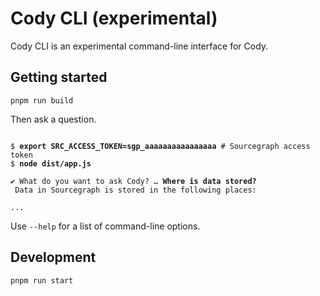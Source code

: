 # Cody CLI (experimental)

Cody CLI is an experimental command-line interface for Cody.

## Getting started

```shell
pnpm run build
```

Then ask a question.

<pre><code>
$ <strong>export SRC_ACCESS_TOKEN=sgp_aaaaaaaaaaaaaaaa</strong> # Sourcegraph access token
$ <strong>node dist/app.js</strong>

✔ What do you want to ask Cody? … <strong>Where is data stored?</strong>
 Data in Sourcegraph is stored in the following places:

...
</code></pre>

Use `--help` for a list of command-line options.

## Development

```shell
pnpm run start
```
